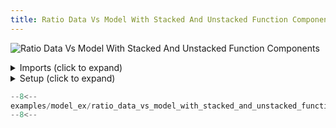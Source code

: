 ```yaml
---
title: Ratio Data Vs Model With Stacked And Unstacked Function Components
---
```


![Ratio Data Vs Model With Stacked And Unstacked Function Components](../baseline/ratio_data_vs_model_with_stacked_and_unstacked_function_components.png)

<details>
<summary>Imports (click to expand)</summary>

```python
--8<--
examples/model_ex/ratio_data_vs_model_with_stacked_and_unstacked_function_components.py:imports
--8<--
```

</details>

<details>
<summary>Setup (click to expand)</summary>

```python
--8<--
examples/model_ex/ratio_data_vs_model_with_stacked_and_unstacked_function_components.py:setup
--8<--
```

</details>

```python
--8<--
examples/model_ex/ratio_data_vs_model_with_stacked_and_unstacked_function_components.py:plot_body
--8<--
```
